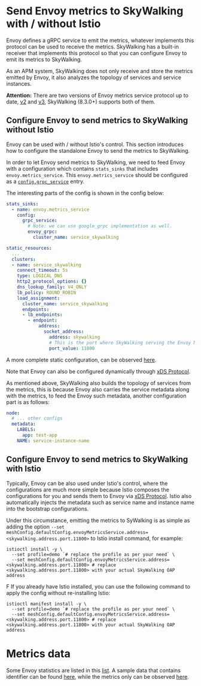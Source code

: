 # Send Envoy metrics to SkyWalking with / without Istio

Envoy defines a gRPC service to emit the metrics, whatever implements this protocol can be used to receive the metrics.
SkyWalking has a built-in receiver that implements this protocol so that you can configure Envoy to emit its metrics to SkyWalking.

As an APM system, SkyWalking does not only receive and store the metrics emitted by Envoy, it also analyzes the topology of services and service instances.

**Attention:** There are two versions of Envoy metrics service protocol up to date,
[v2](https://www.envoyproxy.io/docs/envoy/v1.18.2/api-v2/api/v2/core/grpc_service.proto#envoy-api-msg-core-grpcservice) and
[v3](https://www.envoyproxy.io/docs/envoy/v1.18.2/api-v3/config/metrics/v3/metrics_service.proto), SkyWalking (8.3.0+) supports both of them.

## Configure Envoy to send metrics to SkyWalking without Istio

Envoy can be used with / without Istio's control. This section introduces how to configure the standalone Envoy to send the metrics to SkyWalking.

In order to let Envoy send metrics to SkyWalking, we need to feed Envoy with a configuration which contains `stats_sinks` that includes `envoy.metrics_service`.
This `envoy.metrics_service` should be configured as a [`config.grpc_service`](https://www.envoyproxy.io/docs/envoy/v1.18.2/api-v2/api/v2/core/grpc_service.proto#envoy-api-msg-core-grpcservice) entry.

The interesting parts of the config is shown in the config below:

```yaml
stats_sinks:
  - name: envoy.metrics_service
    config:
      grpc_service:
        # Note: we can use google_grpc implementation as well.
        envoy_grpc:
          cluster_name: service_skywalking

static_resources:
  ...
  clusters:
  - name: service_skywalking
    connect_timeout: 5s
    type: LOGICAL_DNS
    http2_protocol_options: {}
    dns_lookup_family: V4_ONLY
    lb_policy: ROUND_ROBIN
    load_assignment:
      cluster_name: service_skywalking
      endpoints:
      - lb_endpoints:
        - endpoint:
            address:
              socket_address:
                address: skywalking
                # This is the port where SkyWalking serving the Envoy Metrics Service gRPC stream.
                port_value: 11800
```

A more complete static configuration, can be observed [here](config.yaml).

Note that Envoy can also be configured dynamically through [xDS Protocol](https://github.com/envoyproxy/envoy/blob/v1.18.2/api/xds_protocol.rst).

As mentioned above, SkyWalking also builds the topology of services from the metrics, this is because Envoy also carries the service metadata along with the metrics, to feed the Envoy such metadata, another configuration part is as follows:

```yaml
node:
  # ... other configs
  metadata:
    LABELS:
      app: test-app
    NAME: service-instance-name
```

## Configure Envoy to send metrics to SkyWalking with Istio

Typically, Envoy can be also used under Istio's control, where the configurations are much more simple because Istio composes the configurations for you and sends them to Envoy via [xDS Protocol](https://github.com/envoyproxy/envoy/blob/v1.18.2/api/xds_protocol.rst).
Istio also automatically injects the metadata such as service name and instance name into the bootstrap configurations.

Under this circumstance, emitting the metrics to SyWalking is as simple as adding the option `--set meshConfig.defaultConfig.envoyMetricsService.address=<skywalking.address.port.11800>` to Istio install command, for example:

```shell
istioctl install -y \
  --set profile=demo `# replace the profile as per your need` \
  --set meshConfig.defaultConfig.envoyMetricsService.address=<skywalking.address.port.11800> # replace <skywalking.address.port.11800> with your actual SkyWalking OAP address
```
F
If you already have Istio installed, you can use the following command to apply the config without re-installing Istio:

```shell
istioctl manifest install -y \
  --set profile=demo `# replace the profile as per your need` \
  --set meshConfig.defaultConfig.envoyMetricsService.address=<skywalking.address.port.11800> # replace <skywalking.address.port.11800> with your actual SkyWalking OAP address
```

# Metrics data

Some Envoy statistics are listed in this [list](https://www.envoyproxy.io/docs/envoy/v1.17.0/configuration/upstream/cluster_manager/cluster_stats#config-cluster-manager-cluster-stats). A sample data that contains identifier can be found [here](identify.json), while the metrics only can be observed [here](metrics.json).
